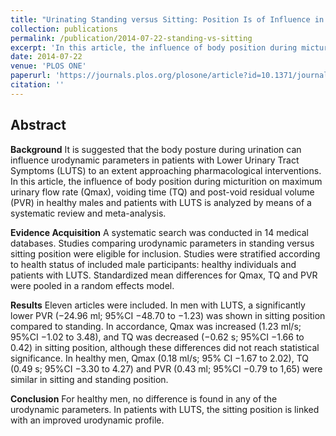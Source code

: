 ```yaml
---
title: "Urinating Standing versus Sitting: Position Is of Influence in Men with Prostate Enlargement. A Systematic Review and Meta-Analysis"
collection: publications
permalink: /publication/2014-07-22-standing-vs-sitting
excerpt: 'In this article, the influence of body position during micturition on maximum urinary flow rate (Qmax), voiding time (TQ) and post-void residual volume (PVR) in healthy males and patients with LUTS is analyzed by means of a systematic review and meta-analysis.'
date: 2014-07-22
venue: 'PLOS ONE'
paperurl: 'https://journals.plos.org/plosone/article?id=10.1371/journal.pone.0101320'
citation: ''
---
```


## Abstract

**Background**
It is suggested that the body posture during urination can influence urodynamic parameters in patients with Lower Urinary Tract Symptoms (LUTS) to an extent approaching pharmacological interventions. In this article, the influence of body position during micturition on maximum urinary flow rate (Qmax), voiding time (TQ) and post-void residual volume (PVR) in healthy males and patients with LUTS is analyzed by means of a systematic review and meta-analysis.

**Evidence Acquisition**
A systematic search was conducted in 14 medical databases. Studies comparing urodynamic parameters in standing versus sitting position were eligible for inclusion. Studies were stratified according to health status of included male participants: healthy individuals and patients with LUTS. Standardized mean differences for Qmax, TQ and PVR were pooled in a random effects model.

**Results**
Eleven articles were included. In men with LUTS, a significantly lower PVR (−24.96 ml; 95%CI −48.70 to −1.23) was shown in sitting position compared to standing. In accordance, Qmax was increased (1.23 ml/s; 95%CI −1.02 to 3.48), and TQ was decreased (−0.62 s; 95%CI −1.66 to 0.42) in sitting position, although these differences did not reach statistical significance. In healthy men, Qmax (0.18 ml/s; 95% CI −1.67 to 2.02), TQ (0.49 s; 95%CI −3.30 to 4.27) and PVR (0.43 ml; 95%CI −0.79 to 1,65) were similar in sitting and standing position.

**Conclusion**
For healthy men, no difference is found in any of the urodynamic parameters. In patients with LUTS, the sitting position is linked with an improved urodynamic profile.
